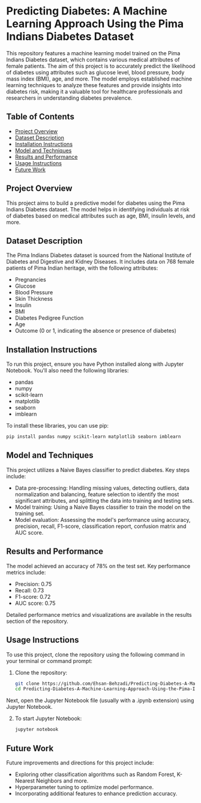 # Predicting Diabetes: A Machine Learning Approach Using the Pima Indians Diabetes Dataset

This repository features a machine learning model trained on the Pima Indians Diabetes dataset, which contains various medical attributes of female patients. The aim of this project is to accurately predict the likelihood of diabetes using attributes such as glucose level, blood pressure, body mass index (BMI), age, and more. The model employs established machine learning techniques to analyze these features and provide insights into diabetes risk, making it a valuable tool for healthcare professionals and researchers in understanding diabetes prevalence.  

## Table of Contents

- [Project Overview](#project-overview)
- [Dataset Description](#dataset-description)
- [Installation Instructions](#installation-instructions)
- [Model and Techniques](#model-and-techniques)
- [Results and Performance](#results-and-performance)
- [Usage Instructions](#usage-instructions)
- [Future Work](#future-work)

## Project Overview

This project aims to build a predictive model for diabetes using the Pima Indians Diabetes dataset. The model helps in identifying individuals at risk of diabetes based on medical attributes such as age, BMI, insulin levels, and more.

## Dataset Description

The Pima Indians Diabetes dataset is sourced from the National Institute of Diabetes and Digestive and Kidney Diseases. It includes data on 768 female patients of Pima Indian heritage, with the following attributes:
- Pregnancies
- Glucose
- Blood Pressure
- Skin Thickness
- Insulin
- BMI
- Diabetes Pedigree Function
- Age
- Outcome (0 or 1, indicating the absence or presence of diabetes)

## Installation Instructions  
To run this project, ensure you have Python installed along with Jupyter Notebook. You'll also need the following libraries:  
- pandas  
- numpy  
- scikit-learn  
- matplotlib  
- seaborn  
- imblearn

To install these libraries, you can use pip:  
```bash  
pip install pandas numpy scikit-learn matplotlib seaborn imblearn
```

## Model and Techniques

This project utilizes a Naive Bayes classifier to predict diabetes. Key steps include:
- Data pre-processing: Handling missing values, detecting outliers, data normalization and balancing, feature selection to identify the most significant attributes, and splitting the data into training and testing sets.
- Model training: Using a Naive Bayes classifier to train the model on the training set.
- Model evaluation: Assessing the model's performance using accuracy, precision, recall, F1-score, classification report, confusion matrix and AUC score.

## Results and Performance

The model achieved an accuracy of 78% on the test set. Key performance metrics include:
- Precision: 0.75
- Recall: 0.73
- F1-score: 0.72
- AUC score: 0.75

Detailed performance metrics and visualizations are available in the results section of the repository.

## Usage Instructions

To use this project, clone the repository using the following command in your terminal or command prompt:

1. Clone the repository:
   ```bash
   git clone https://github.com/Ehsan-Behzadi/Predicting-Diabetes-A-Machine-Learning-Approach-Using-the-Pima-Indians-Diabetes-Dataset.git  
   cd Predicting-Diabetes-A-Machine-Learning-Approach-Using-the-Pima-Indians-Diabetes-Dataset
   ```
Next, open the Jupyter Notebook file (usually with a .ipynb extension) using Jupyter Notebook.   

2. To start Jupyter Notebook:
   ```bash
   jupyter notebook
   ```

## Future Work

Future improvements and directions for this project include:
- Exploring other classification algorithms such as Random Forest, K-Nearest Neighbors and more.
- Hyperparameter tuning to optimize model performance.
- Incorporating additional features to enhance prediction accuracy.